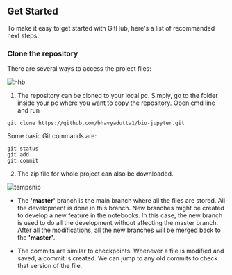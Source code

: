 ## Get Started
To make it easy to get started with GitHub, here's a list of recommended next steps.



### Clone the repository
There are several ways to access the project files:

![hhb](https://user-images.githubusercontent.com/73849565/199474633-4fdf5db7-b5f4-4dfa-978d-865222d6e0d2.png)


1) The repository can be cloned to your local pc. Simply, go to the folder inside your pc where you want to copy the repository.
Open cmd line and run
```
git clone https://github.com/bhavyadutta1/bio-jupyter.git
```
Some basic Git commands are:

```
git status
git add
git commit
```
2) The zip file for whole project can also be downloaded.

![tempsnip](https://user-images.githubusercontent.com/73849565/199474566-ff76d65b-0313-4e5a-8f00-db2a04590c45.png)

- The **'master'** branch is the main branch where all the files are stored. All the development is done in this branch. New branches might be created to develop a new feature in the notebooks. In this case, the new branch is used to do all the development without affecting the master branch. After all the modifications, all the new branches will be merged back to the **'master'**.

- The commits are similar to checkpoints. Whenever a file is modified and saved, a commit is created. We can jump to any old commits to check that version of the file. 


